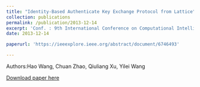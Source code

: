 ```yaml
---
title: "Identity-Based Authenticate Key Exchange Protocol from Lattice"
collection: publications
permalink: /publication/2013-12-14
excerpt: 'Conf. : 9th International Conference on Computational Intelligence and Security'
date: 2013-12-14

paperurl: 'https://ieeexplore.ieee.org/abstract/document/6746493'

---
```

Authors:Hao Wang, Chuan Zhao, Qiuliang Xu, Yilei Wang

[Download paper here]('https://ieeexplore.ieee.org/abstract/document/6746493')
